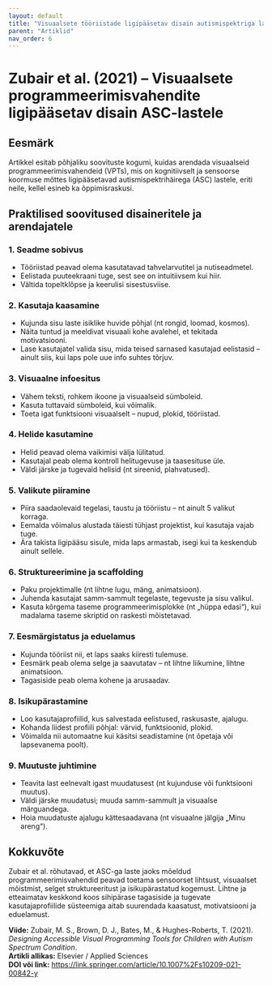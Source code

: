 ```yaml
---
layout: default
title: "Visuaalsete tööriistade ligipääsetav disain autismispektriga lastele - Zubair et al (2021)"
parent: "Artiklid"
nav_order: 6
---
```


# Zubair et al. (2021) – Visuaalsete programmeerimisvahendite ligipääsetav disain ASC-lastele


## Eesmärk

Artikkel esitab põhjaliku soovituste kogumi, kuidas arendada visuaalseid programmeerimisvahendeid (VPTs), mis on kognitiivselt ja sensoorse koormuse mõttes ligipääsetavad autismispektrihäirega (ASC) lastele, eriti neile, kellel esineb ka õppimisraskusi.

## Praktilised soovitused disaineritele ja arendajatele

### 1. Seadme sobivus

- Tööriistad peavad olema kasutatavad tahvelarvutitel ja nutiseadmetel.
- Eelistada puuteekraani tuge, sest see on intuitiivsem kui hiir.
- Vältida topeltklõpse ja keerulisi sisestusviise.

### 2. Kasutaja kaasamine

- Kujunda sisu laste isiklike huvide põhjal (nt rongid, loomad, kosmos).
- Näita tuntud ja meeldivat visuaali kohe avalehel, et tekitada motivatsiooni.
- Lase kasutajatel valida sisu, mida teised sarnased kasutajad eelistasid – ainult siis, kui laps pole uue info suhtes tõrjuv.

### 3. Visuaalne infoesitus

- Vähem teksti, rohkem ikoone ja visuaalseid sümboleid.
- Kasuta tuttavaid sümboleid, kui võimalik.
- Toeta igat funktsiooni visuaalselt – nupud, plokid, tööriistad.

### 4. Helide kasutamine

- Helid peavad olema vaikimisi välja lülitatud.
- Kasutajal peab olema kontroll helitugevuse ja taasesituse üle.
- Väldi järske ja tugevaid helisid (nt sireenid, plahvatused).

### 5. Valikute piiramine

- Piira saadaolevaid tegelasi, taustu ja tööriistu – nt ainult 5 valikut korraga.
- Eemalda võimalus alustada täiesti tühjast projektist, kui kasutaja vajab tuge.
- Ära takista ligipääsu sisule, mida laps armastab, isegi kui ta keskendub ainult sellele.

### 6. Struktureerimine ja scaffolding

- Paku projektimalle (nt lihtne lugu, mäng, animatsioon).
- Juhenda kasutajat samm-sammult tegelaste, tegevuste ja sisu valikul.
- Kasuta kõrgema taseme programmeerimisplokke (nt „hüppa edasi“), kui madalama taseme skriptid on raskesti mõistetavad.

### 7. Eesmärgistatus ja eduelamus

- Kujunda tööriist nii, et laps saaks kiiresti tulemuse.
- Eesmärk peab olema selge ja saavutatav – nt lihtne liikumine, lihtne animatsioon.
- Tagasiside peab olema kohene ja arusaadav.

### 8. Isikupärastamine

- Loo kasutajaprofiilid, kus salvestada eelistused, raskusaste, ajalugu.
- Kohanda liidest profiili põhjal: värvid, funktsioonid, plokid.
- Võimalda nii automaatne kui käsitsi seadistamine (nt õpetaja või lapsevanema poolt).

### 9. Muutuste juhtimine

- Teavita last eelnevalt igast muudatusest (nt kujunduse või funktsiooni muutus).
- Väldi järske muudatusi; muuda samm-sammult ja visuaalse märguandega.
- Hoia muudatuste ajalugu kättesaadavana (nt visuaalne jälgija „Minu areng“).

## Kokkuvõte

Zubair et al. rõhutavad, et ASC-ga laste jaoks mõeldud programmeerimisvahendid peavad toetama sensoorset lihtsust, visuaalset mõistmist, selget struktureeritust ja isikupärastatud kogemust. Lihtne ja etteaimatav keskkond koos sihipärase tagasiside ja tugevate kasutajaprofiilide süsteemiga aitab suurendada kaasatust, motivatsiooni ja eduelamust.

**Viide:** Zubair, M. S., Brown, D. J., Bates, M., & Hughes-Roberts, T. (2021). *Designing Accessible Visual Programming Tools for Children with Autism Spectrum Condition*.  
**Artikli allikas:** Elsevier / Applied Sciences  
**DOI või link:** https://link.springer.com/article/10.1007%2Fs10209-021-00842-y
